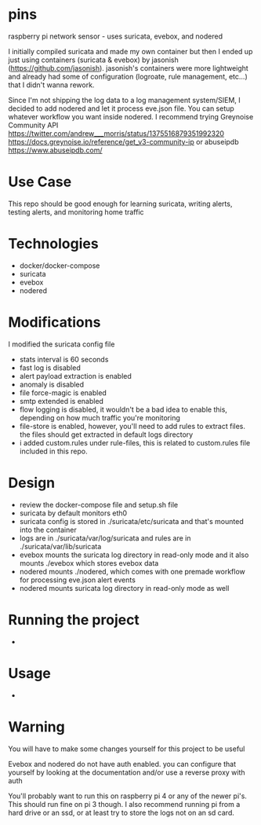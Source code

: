 # pins
raspberry pi network sensor - uses suricata, evebox, and nodered

I initially compiled suricata and made my own container but then I ended up just using containers (suricata & evebox) by jasonish (https://github.com/jasonish). jasonish's containers were more lightweight and already had some of configuration (logroate, rule management, etc...) that I didn't wanna rework.

Since I'm not shipping the log data to a log management system/SIEM, I decided to add nodered and let it process eve.json file. You can setup whatever workflow you want inside nodered. I recommend trying Greynoise Community API https://twitter.com/andrew___morris/status/1375516879351992320 https://docs.greynoise.io/reference/get_v3-community-ip or abuseipdb https://www.abuseipdb.com/

# Use Case
This repo should be good enough for learning suricata, writing alerts, testing alerts, and monitoring home traffic

# Technologies
- docker/docker-compose
- suricata
- evebox
- nodered

# Modifications
I modified the suricata config file
- stats interval is 60 seconds
- fast log is disabled
- alert payload extraction is enabled
- anomaly is disabled
- file force-magic is enabled
- smtp extended is enabled
- flow logging is disabled, it wouldn't be a bad idea to enable this, depending on how much traffic you're monitoring
- file-store is enabled, however, you'll need to add rules to extract files. the files should get extracted in default logs directory
- i added custom.rules under rule-files, this is related to custom.rules file included in this repo.

# Design
- review the docker-compose file and setup.sh file
- suricata by default monitors eth0
- suricata config is stored in ./suricata/etc/suricata and that's mounted into the container
- logs are in ./suricata/var/log/suricata and rules are in ./suricata/var/lib/suricata
- evebox mounts the suricata log directory in read-only mode and it also mounts ./evebox which stores evebox data
- nodered mounts ./nodered, which comes with one premade workflow for processing eve.json alert events
- nodered mounts suricata log directory in read-only mode as well

# Running the project
- 

# Usage
- 

# Warning
You will have to make some changes yourself for this project to be useful

Evebox and nodered do not have auth enabled. you can configure that yourself by looking at the documentation and/or use a reverse proxy with auth

You'll probably want to run this on raspberry pi 4 or any of the newer pi's. This should run fine on pi 3 though. I also recommend running pi from a hard drive or an ssd, or at least try to store the logs not on an sd card.
